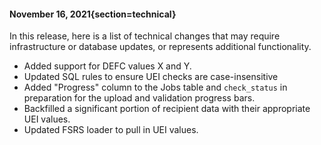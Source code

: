 #### November 16, 2021{section=technical}

In this release, here is a list of technical changes that may require infrastructure or database updates, or represents additional functionality.

* Added support for DEFC values X and Y.
* Updated SQL rules to ensure UEI checks are case-insensitive
* Added "Progress" column to the Jobs table and `check_status` in preparation for the upload and validation progress bars.
* Backfilled a significant portion of recipient data with their appropriate UEI values. 
* Updated FSRS loader to pull in UEI values.
